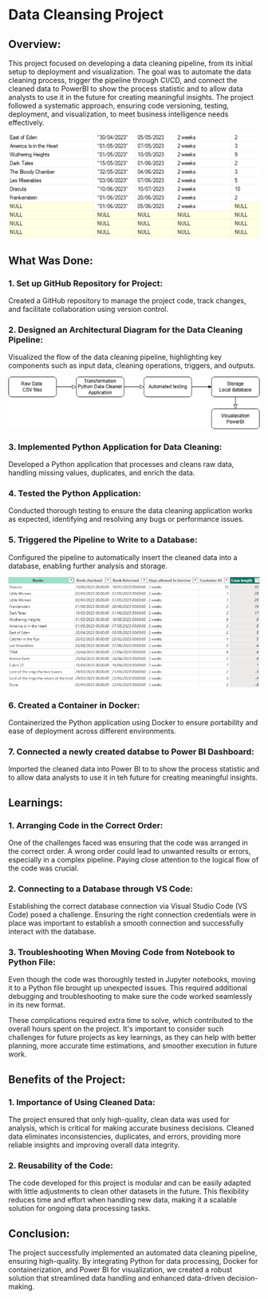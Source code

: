 # Data Cleansing Project

## Overview:

This project focused on developing a data cleaning pipeline, from its initial setup to deployment and visualization. The goal was to automate the data cleaning process, trigger the pipeline through CI/CD, and connect the cleaned data to PowerBI to show the process statistic and to allow data analysts to use it in the future for creating meaningful insights. The project followed a systematic approach, ensuring code versioning, testing, deployment, and visualization, to meet business intelligence needs effectively.

![example_data_before](image-1.png)

## What Was Done:

### 1. Set up GitHub Repository for Project:
Created a GitHub repository to manage the project code, track changes, and facilitate collaboration using version control.

### 2. Designed an Architectural Diagram for the Data Cleaning Pipeline:
Visualized the flow of the data cleaning pipeline, highlighting key components such as input data, cleaning operations, triggers, and outputs.

![Diagramm](Architecture.png)

### 3. Implemented Python Application for Data Cleaning:
Developed a Python application that processes and cleans raw data, handling missing values, duplicates, and enrich the data.

### 4. Tested the Python Application:
Conducted thorough testing to ensure the data cleaning application works as expected, identifying and resolving any bugs or performance issues.

### 5. Triggered the Pipeline to Write to a Database:
Configured the pipeline to automatically insert the cleaned data into a database, enabling further analysis and storage.

![example_data](image.png)

### 6. Created a Container in Docker:
Containerized the Python application using Docker to ensure portability and ease of deployment across different environments.

### 7. Connected a newly created databse to Power BI Dashboard:
Imported the cleaned data into Power BI to to show the process statistic and to allow data analysts to use it in teh future for creating meaningful insights.

## Learnings:

### 1. Arranging Code in the Correct Order:

One of the challenges faced was ensuring that the code was arranged in the correct order. A wrong order could lead to unwanted results or errors, especially in a complex pipeline. Paying close attention to the logical flow of the code was crucial.

### 2. Connecting to a Database through VS Code:

Establishing the correct database connection via Visual Studio Code (VS Code) posed a challenge. Ensuring the right connection credentials were in place was important to establish a smooth connection and successfully interact with the database.

### 3. Troubleshooting When Moving Code from Notebook to Python File:

Even though the code was thoroughly tested in Jupyter notebooks, moving it to a Python file brought up unexpected issues. This required additional debugging and troubleshooting to make sure the code worked seamlessly in its new format.

These complications required extra time to solve, which contributed to the overall hours spent on the project. It's important to consider such challenges for future projects as key learnings, as they can help with better planning, more accurate time estimations, and smoother execution in future work.

## Benefits of the Project:

### 1. Importance of Using Cleaned Data:

The project ensured that only high-quality, clean data was used for analysis, which is critical for making accurate business decisions. Cleaned data eliminates inconsistencies, duplicates, and errors, providing more reliable insights and improving overall data integrity.

### 2. Reusability of the Code:

The code developed for this project is modular and can be easily adapted with little adjustments to clean other datasets in the future. This flexibility reduces time and effort when handling new data, making it a scalable solution for ongoing data processing tasks.

## Conclusion:

The project successfully implemented an automated data cleaning pipeline, ensuring high-quality. By integrating Python for data processing, Docker for containerization, and Power BI for visualization, we created a robust solution that streamlined data handling and enhanced data-driven decision-making.
